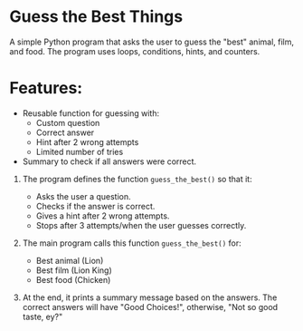 # Guess the Best Things 
A simple Python program that asks the user to guess the "best" animal, film, and food. The program uses loops, conditions, hints, and counters.

# Features:
- Reusable function for guessing with:
  - Custom question
  - Correct answer
  - Hint after 2 wrong attempts
  - Limited number of tries
- Summary to check if all answers were correct.

1. The program defines the function `guess_the_best()` so that it:
   - Asks the user a question.
   - Checks if the answer is correct.
   - Gives a hint after 2 wrong attempts.
   - Stops after 3 attempts/when the user guesses correctly.
    
2. The main program calls this function `guess_the_best()` for:
   - Best animal (Lion)
   - Best film (Lion King)
   - Best food (Chicken)
  
3. At the end, it prints a summary message based on the answers.
   The correct answers will have "Good Choices!", otherwise, "Not so good taste, ey?"
